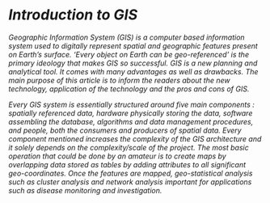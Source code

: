 # *Introduction to GIS*

*Geographic Information System (GIS) is a computer based information system used to digitally represent spatial and geographic features present on Earth’s surface.
‘Every object on Earth can be geo-referenced’ is the primary ideology that makes GIS so successful. GIS is a new planning and analytical tool. It comes with many
advantages as well as drawbacks. The main purpose of this article is to inform the readers about the new technology, application of the technology and the pros and
cons of GIS.*

*Every GIS system is essentially structured around five main components : spatially referenced data, hardware physically storing the data, software assembling the
database, algorithms and data management procedures, and people, both the consumers and producers of spatial data. Every component mentioned increases the
complexity of the GIS architecture and it solely depends on the complexity/scale of the project. The most basic operation that could be done by an amateur is to
create maps by overlapping data stored as tables by adding attributes to all significant geo-coordinates. Once the features are mapped, geo-statistical analysis
such as cluster analysis and network analysis important for applications such as disease monitoring and investigation.*


